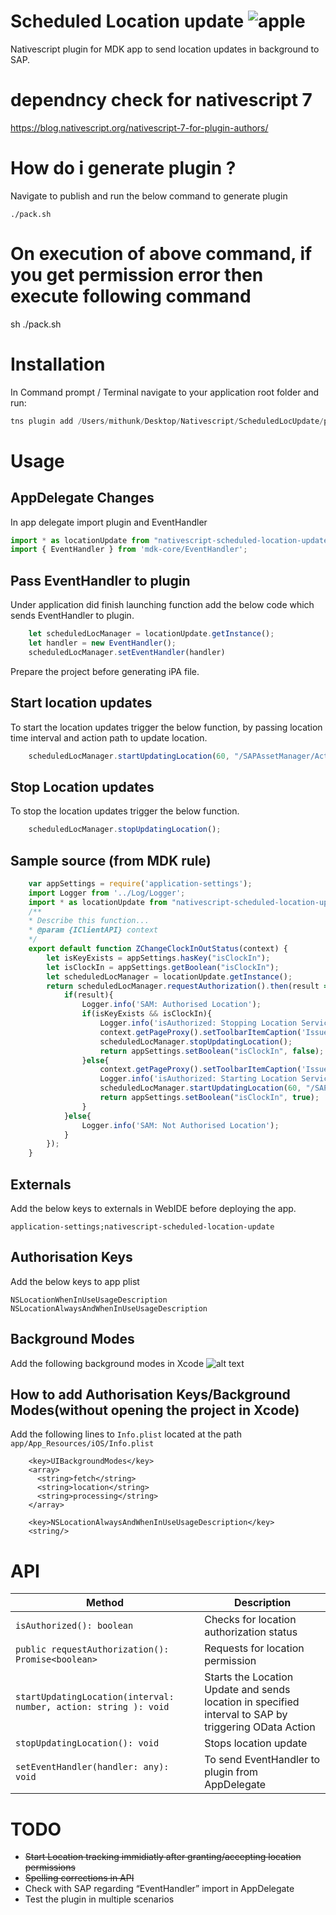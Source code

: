 # 
# Scheduled Location update ![apple](https://cdn3.iconfinder.com/data/icons/picons-social/57/16-apple-32.png)
Nativescript plugin for MDK app to send location updates in background to SAP.

# dependncy check for nativescript 7
https://blog.nativescript.org/nativescript-7-for-plugin-authors/

# How do i generate plugin ?
Navigate to publish and run the below command to generate plugin 
```
./pack.sh
```

# On execution of above command, if you get permission error then execute following command

sh ./pack.sh

# Installation
In Command prompt / Terminal navigate to your application root folder and run:
```javascript
tns plugin add /Users/mithunk/Desktop/Nativescript/ScheduledLocUpdate/publish/package/nativescript-scheduled-location-update-1.0.2.tgz
```

# Usage 

## AppDelegate Changes
In app delegate import plugin and EventHandler
```javascript
import * as locationUpdate from "nativescript-scheduled-location-update";
import { EventHandler } from 'mdk-core/EventHandler';
```
## Pass EventHandler to plugin
Under application did finish launching function add the below code which sends EventHandler to plugin.
```javascript
    let scheduledLocManager = locationUpdate.getInstance();
    let handler = new EventHandler();
    scheduledLocManager.setEventHandler(handler)
```
Prepare the project before generating iPA file.

## Start location updates
To start the location updates trigger the below function, by passing location time interval and action path to update location.
```javascript
    scheduledLocManager.startUpdatingLocation(60, "/SAPAssetManager/Actions/Location/ZLocationCreateOnlineService.action");
```
## Stop Location updates
To stop the location updates trigger the below function.
```javascript
    scheduledLocManager.stopUpdatingLocation();
```
## Sample source (from MDK rule)
```javascript
    var appSettings = require('application-settings');
    import Logger from '../Log/Logger';
    import * as locationUpdate from "nativescript-scheduled-location-update";
    /**
    * Describe this function...
    * @param {IClientAPI} context
    */
    export default function ZChangeClockInOutStatus(context) {
        let isKeyExists = appSettings.hasKey("isClockIn");
        let isClockIn = appSettings.getBoolean("isClockIn");
        let scheduledLocManager = locationUpdate.getInstance();
        return scheduledLocManager.requestAuthorization().then(result => {
            if(result){
                Logger.info('SAM: Authorised Location');
                if(isKeyExists && isClockIn){
                    Logger.info('isAuthorized: Stopping Location Service');
                    context.getPageProxy().setToolbarItemCaption('IssuePartTbI', context.localizeText('clock_in'));
                    scheduledLocManager.stopUpdatingLocation();
                    return appSettings.setBoolean("isClockIn", false);
                }else{
                    context.getPageProxy().setToolbarItemCaption('IssuePartTbI', context.localizeText('clock_out'));
                    Logger.info('isAuthorized: Starting Location Service');
                    scheduledLocManager.startUpdatingLocation(60, "/SAPAssetManager/Actions/Location/ZLocationCreateOnlineService.action");
                    return appSettings.setBoolean("isClockIn", true);
                }
            }else{
                Logger.info('SAM: Not Authorised Location');
            }
        });
    }
```
## Externals
Add the below keys to externals in WebIDE before deploying the app.
```
application-settings;nativescript-scheduled-location-update
```
## Authorisation Keys
Add the below keys to app plist 
```
NSLocationWhenInUseUsageDescription
NSLocationAlwaysAndWhenInUseUsageDescription
```
## Background Modes
Add the following background modes in Xcode
![alt text](https://bitbucket.org/mithun07/nativescriptlocationplugin/raw/develop/background.png)

## How to add Authorisation Keys/Background Modes(without opening the project in Xcode)
Add the following lines to `Info.plist` located at the path `app/App_Resources/iOS/Info.plist`
```
    <key>UIBackgroundModes</key>
    <array>
      <string>fetch</string>
      <string>location</string>
      <string>processing</string>
    </array>

    <key>NSLocationAlwaysAndWhenInUseUsageDescription</key>
    <string/>
```

# API

| Method | Description |
| --- | --- |
| `isAuthorized(): boolean ` | Checks for location authorization status |
| `public requestAuthorization(): Promise<boolean> ` | Requests for location permission |
| `startUpdatingLocation(interval: number, action: string ): void` | Starts the Location Update and sends location in specified interval to SAP by triggering OData Action |
| `stopUpdatingLocation(): void` | Stops location update |
| `setEventHandler(handler: any): void` | To send EventHandler to plugin from AppDelegate |

# TODO
* ~~Start Location tracking immidiatly after granting/accepting location permissions~~
* ~~Spelling corrections in API~~
* Check with SAP regarding “EventHandler” import in AppDelegate
* Test the plugin in multiple scenarios


